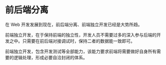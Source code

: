 # 前后端分离

在 Web 开发发展到现在，前后端分离、前端独立开发已经是大势所趋。

前端独立开发，在于保持前端的独立性，开发人员不需要过多的深入参与后端的开发之中。只需要在前后端对接调试时，保持二者的数据能一致即可。

前端独立开发，包含开发测试等全部能力，该能力要求前端将需要做好自身所有需要的逻辑处理，形成必要自洽封闭的体系。

